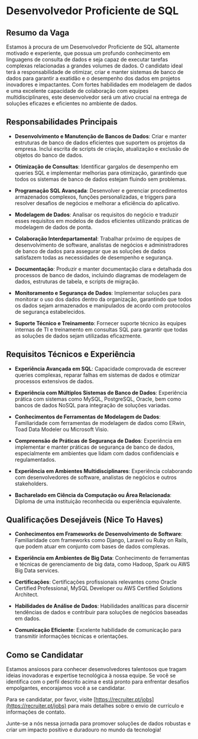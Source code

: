 # Desenvolvedor Proficiente de SQL

## Resumo da Vaga

Estamos à procura de um Desenvolvedor Proficiente de SQL altamente motivado e experiente, que possua um profundo conhecimento em linguagens de consulta de dados e seja capaz de executar tarefas complexas relacionadas a grandes volumes de dados. O candidato ideal terá a responsabilidade de otimizar, criar e manter sistemas de banco de dados para garantir a exatidão e o desempenho dos dados em projetos inovadores e impactantes. Com fortes habilidades em modelagem de dados e uma excelente capacidade de colaboração com equipes multidisciplinares, este desenvolvedor será um ativo crucial na entrega de soluções eficazes e eficientes no ambiente de dados.

## Responsabilidades Principais

- **Desenvolvimento e Manutenção de Bancos de Dados**: Criar e manter estruturas de banco de dados eficientes que suportem os projetos da empresa. Inclui escrita de scripts de criação, atualização e exclusão de objetos do banco de dados.

- **Otimização de Consultas**: Identificar gargalos de desempenho em queries SQL e implementar melhorias para otimização, garantindo que todos os sistemas de banco de dados estejam fluindo sem problemas.

- **Programação SQL Avançada**: Desenvolver e gerenciar procedimentos armazenados complexos, funções personalizadas, e triggers para resolver desafios de negócios e melhorar a eficiência do aplicativo.

- **Modelagem de Dados**: Analisar os requisitos do negócio e traduzir esses requisitos em modelos de dados eficientes utilizando práticas de modelagem de dados de ponta.

- **Colaboração Interdepartamental**: Trabalhar próximo de equipes de desenvolvimento de software, analistas de negócios e administradores de banco de dados para assegurar que as soluções de dados satisfazem todas as necessidades de desempenho e segurança.

- **Documentação**: Produzir e manter documentação clara e detalhada dos processos de banco de dados, incluindo diagramas de modelagem de dados, estruturas de tabela, e scripts de migração.

- **Monitoramento e Segurança de Dados**: Implementar soluções para monitorar o uso dos dados dentro da organização, garantindo que todos os dados sejam armazenados e manipulados de acordo com protocolos de segurança estabelecidos.

- **Suporte Técnico e Treinamento**: Fornecer suporte técnico às equipes internas de TI e treinamento em consultas SQL para garantir que todas as soluções de dados sejam utilizadas eficazmente.

## Requisitos Técnicos e Experiência

- **Experiência Avançada em SQL**: Capacidade comprovada de escrever queries complexas, reparar falhas em sistemas de dados e otimizar processos extensivos de dados.

- **Experiência com Múltiplos Sistemas de Banco de Dados**: Experiência prática com sistemas como MySQL, PostgreSQL, Oracle, bem como bancos de dados NoSQL para integração de soluções variadas.

- **Conhecimentos de Ferramentas de Modelagem de Dados**: Familiaridade com ferramentas de modelagem de dados como ERwin, Toad Data Modeler ou Microsoft Visio.

- **Compreensão de Práticas de Segurança de Dados**: Experiência em implementar e manter práticas de segurança de banco de dados, especialmente em ambientes que lidam com dados confidenciais e regulamentados.

- **Experiência em Ambientes Multidisciplinares**: Experiência colaborando com desenvolvedores de software, analistas de negócios e outros stakeholders.

- **Bacharelado em Ciência da Computação ou Área Relacionada**: Diploma de uma instituição reconhecida ou experiência equivalente.

## Qualificações Desejáveis (Nice To Haves)

- **Conhecimentos em Frameworks de Desenvolvimento de Software**: Familiaridade com frameworks como Django, Laravel ou Ruby on Rails, que podem atuar em conjunto com bases de dados complexas.

- **Experiência em Ambientes de Big Data**: Conhecimento de ferramentas e técnicas de gerenciamento de big data, como Hadoop, Spark ou AWS Big Data services.

- **Certificações**: Certificações profissionais relevantes como Oracle Certified Professional, MySQL Developer ou AWS Certified Solutions Architect.

- **Habilidades de Análise de Dados**: Habilidades analíticas para discernir tendências de dados e contribuir para soluções de negócios baseadas em dados.

- **Comunicação Eficiente**: Excelente habilidade de comunicação para transmitir informações técnicas e orientações.

## Como se Candidatar

Estamos ansiosos para conhecer desenvolvedores talentosos que tragam ideias inovadoras e expertise tecnológica à nossa equipe. Se você se identifica com o perfil descrito acima e está pronto para enfrentar desafios empolgantes, encorajamos você a se candidatar.

Para se candidatar, por favor, visite [https://recruiter.pt/jobs](https://recruiter.pt/jobs) para mais detalhes sobre o envio de currículo e informações de contato. 

Junte-se a nós nessa jornada para promover soluções de dados robustas e criar um impacto positivo e duradouro no mundo da tecnologia!